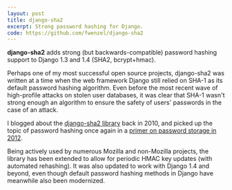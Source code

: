 ```yaml
---
layout: post
title: django-sha2
excerpt: Strong password hashing for Django.
code: https://github.com/fwenzel/django-sha2
---
```


**django-sha2** adds strong (but backwards-compatible) password hashing support to Django 1.3 and 1.4 (SHA2, bcrypt+hmac).

Perhaps one of my most successful open source projects, django-sha2 was written at a time when the web framework Django still relied on SHA-1 as its default password hashing algorithm. Even before the most recent wave of high-profile attacks on stolen user databases, it was clear that SHA-1 wasn't strong enough an algorithm to ensure the safety of users' passwords in the case of an attack.

I blogged about the [django-sha2 library](http://fredericiana.com/2010/10/12/adding-support-for-stronger-password-hashes-to-django/) back in 2010, and picked up the topic of password hashing once again in a [primer on password storage in 2012](http://fredericiana.com/2012/06/08/lets-talk-about-password-storage/).

Being actively used by numerous Mozilla and non-Mozilla projects, the library has been extended to allow for periodic HMAC key updates (with automated rehashing). It was also updated to work with Django 1.4 and beyond, even though default password hashing methods in Django have meanwhile also been modernized.
